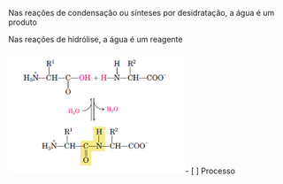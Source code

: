 Nas reações de condensação ou sínteses por desidratação, a água é um produto

Nas reações de hidrólise, a água é um reagente 

![](Imagens/5c4a4-ligac3a7c3a3opeptidica1.png)- [ ] Processo 
